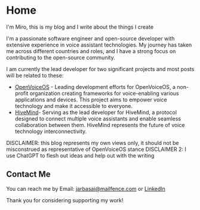 # Home

I'm Miro, this is my blog and I write about the things I create

I'm a passionate software engineer and open-source developer with extensive experience in voice assistant technologies. 
My journey has taken me across different countries and roles, and I have a strong focus on contributing to the open-source community.

I am currently the lead developer for two significant projects and most posts will be related to these:

- [OpenVoiceOS](https://openvoiceos.org/) - Leading development efforts for OpenVoiceOS, a non-profit organization creating frameworks for voice-enabling various applications and devices. This project aims to empower voice technology and make it accessible to everyone.
- [HiveMind](https://github.com/JarbasHiveMind/)- Serving as the lead developer for HiveMind, a protocol designed to connect multiple voice assistants and enable seamless collaboration between them. HiveMind represents the future of voice technology interconnectivity.

DISCLAIMER: this blog represents my own views only, it should not be misconstrued as representative of OpenVoiceOS stance
DISCLAIMER 2: I use ChatGPT to flesh out ideas and help out with the writing

## Contact Me

You can reach me by Email: [jarbasai@mailfence.com](mailto:jarbasai@mailfence.com) or [LinkedIn](https://www.linkedin.com/in/casimiro-ferreira-953783151/)

Thank you for considering supporting my work!

